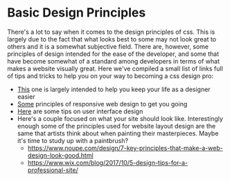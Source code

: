 # Basic Design Principles
There's a lot to say when it comes to the design principles of css. This is largely due to the fact that what looks best to some may not look great to others and it is a somewhat subjective field. There are, however, some principles of design intended for the ease of the developer, and some that have become somewhat of a standard among developers in terms of what makes a website visually great. Here we've compiled a small list of links full of tips and tricks to help you on your way to becoming a css design pro:
- [This](https://code.tutsplus.com/tutorials/10-principles-of-the-css-masters--net-541) one is largely intended to help you keep your life as a designer easier
- [Some](http://blog.froont.com/9-basic-principles-of-responsive-web-design/) principles of responsive web design to get you going
- [Here](https://code.tutsplus.com/articles/10-principles-of-the-ui-design-masters--net-2092) are some tips on user interface design
- Here's a couple focused on what your site should look like. Interestingly enough some of the principles used for website layout design are the same that artists think about when painting their masterpieces. Maybe it's time to study up with a paintbrush?
  - https://www.noupe.com/design/7-key-principles-that-make-a-web-design-look-good.html
  - https://www.wix.com/blog/2017/10/5-design-tips-for-a-professional-site/
